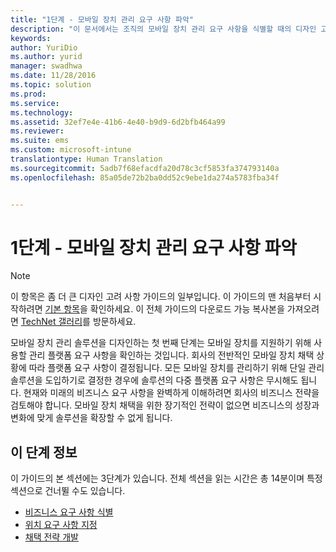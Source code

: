 ```yaml
---
title: "1단계 - 모바일 장치 관리 요구 사항 파악"
description: "이 문서에서는 조직의 모바일 장치 관리 요구 사항을 식별할 때의 디자인 고려 사항을 제공합니다."
keywords: 
author: YuriDio
ms.author: yurid
manager: swadhwa
ms.date: 11/28/2016
ms.topic: solution
ms.prod: 
ms.service: 
ms.technology: 
ms.assetid: 32ef7e4e-41b6-4e40-b9d9-6d2bfb464a99
ms.reviewer: 
ms.suite: ems
ms.custom: microsoft-intune
translationtype: Human Translation
ms.sourcegitcommit: 5adb7f68efacdfa20d78c3cf5853fa374793140a
ms.openlocfilehash: 85a05de72b2ba0dd52c9ebe1da274a5783fba34f


---
```


# <a name="step-1---identify-your-mobile-device-management-requirements"></a>1단계 - 모바일 장치 관리 요구 사항 파악

>[!NOTE]
>이 항목은 좀 더 큰 디자인 고려 사항 가이드의 일부입니다. 이 가이드의 맨 처음부터 시작하려면 [기본 항목](mdm-design-considerations-guide.md)을 확인하세요. 이 전체 가이드의 다운로드 가능 복사본을 가져오려면 [TechNet 갤러리](https://gallery.technet.microsoft.com/Mobile-Device-Management-7d401582)를 방문하세요.

모바일 장치 관리 솔루션을 디자인하는 첫 번째 단계는 모바일 장치를 지원하기 위해 사용할 관리 플랫폼 요구 사항을 확인하는 것입니다. 회사의 전반적인 모바일 장치 채택 상황에 따라 플랫폼 요구 사항이 결정됩니다. 모든 모바일 장치를 관리하기 위해 단일 관리 솔루션을 도입하기로 결정한 경우에 솔루션의 다중 플랫폼 요구 사항은 무시해도 됩니다. 현재와 미래의 비즈니스 요구 사항을 완벽하게 이해하려면 회사의 비즈니스 전략을 검토해야 합니다. 모바일 장치 채택을 위한 장기적인 전략이 없으면 비즈니스의 성장과 변화에 맞게 솔루션을 확장할 수 없게 됩니다. 

## <a name="about-this-step"></a>이 단계 정보

이 가이드의 본 섹션에는 3단계가 있습니다. 전체 섹션을 읽는 시간은 총 14분이며 특정 섹션으로 건너뛸 수도 있습니다.

- [비즈니스 요구 사항 식별](mdm-identify-business-needs.md)
- [위치 요구 사항 지정](mdm-specify-mdm-location-requirements.md)
- [채택 전략 개발](mdm-develop-mdm-adoption-strategy.md)



<!--HONumber=Nov16_HO4-->


